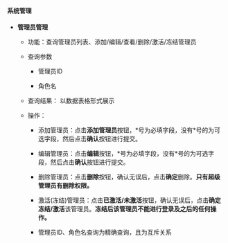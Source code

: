 #### 系统管理

* **管理员管理**

  * 功能：查询管理员列表、添加/编辑/查看/删除/激活/冻结管理员

  * 查询参数

    * 管理员ID

    * 角色名

  * 查询结果： 以数据表格形式展示

  * 操作：

    * 添加管理员：点击**添加管理员**按钮，\*号为必填字段，没有\*号的为可选字段，然后点击**确认**按钮进行提交。

    * 编辑管理员：点击**编辑**按钮，\*号为必填字段，没有\*号的为可选字段，然后点击**确认**按钮进行提交。

    * 删除管理员：点击**删除**按钮，确认无误后，点击**确定**删除。**只有超级管理员有删除权限。**

    * 激活\(冻结\)管理员：点击**已激活/未激活**按钮，确认无误后，点击**确定冻结/激活**该管理员。**冻结后该管理员不能进行登录及之后的任何操作。**

    * 管理员ID、角色名查询为精确查询，且为互斥关系




